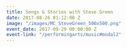 ```yaml
---
title: Songs & Stories with Steve Green
date: 2017-08-26 01:12:00 Z
image: "/images/MC_SteveGreen_500x500.png"
event_date: 2017-09-29 00:00:00 Z
event-link: "/performingarts/music#modal2"
---
```


